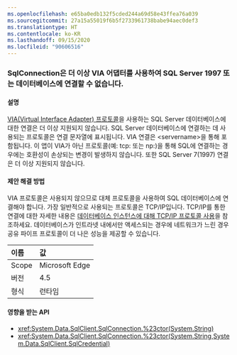 ```yaml
---
ms.openlocfilehash: e65ba0edb132f5cded244a69d58e43ffea76a039
ms.sourcegitcommit: 27a15a55019f6b5f2733961738babe94aec0def3
ms.translationtype: HT
ms.contentlocale: ko-KR
ms.lasthandoff: 09/15/2020
ms.locfileid: "90606516"
---
```

### <a name="sqlconnection-can-no-longer-connect-to-sql-server-1997-or-databases-using-the-via-adapter"></a>SqlConnection은 더 이상 VIA 어댑터를 사용하여 SQL Server 1997 또는 데이터베이스에 연결할 수 없습니다.

#### <a name="details"></a>설명

[VIA(Virtual Interface Adapter) 프로토콜](/previous-versions/sql/sql-server-2008-r2/ms191229(v=sql.105))을 사용하는 SQL Server 데이터베이스에 대한 연결은 더 이상 지원되지 않습니다. SQL Server 데이터베이스에 연결하는 데 사용되는 프로토콜은 연결 문자열에 표시됩니다. VIA 연결은 &lt;servername&gt;을 통해 포함됩니다. 이 앱이 VIA가 아닌 프로토콜(예: tcp: 또는 np:)을 통해 SQL에 연결하는 경우에는 호환성이 손상되는 변경이 발생하지 않습니다. 또한 SQL Server 7(1997) 연결은 더 이상 지원되지 않습니다.

#### <a name="suggestion"></a>제안 해결 방법

VIA 프로토콜은 사용되지 않으므로 대체 프로토콜을 사용하여 SQL 데이터베이스에 연결해야 합니다. 가장 일반적으로 사용되는 프로토콜은 TCP/IP입니다. TCP/IP를 통한 연결에 대한 자세한 내용은 [데이터베이스 인스턴스에 대해 TCP/IP 프로토콜 사용](/previous-versions/visualstudio/visual-studio-2008/bb909712(v=vs.90))을 참조하세요. 데이터베이스가 인트라넷 내에서만 액세스되는 경우에 네트워크가 느린 경우 공유 파이프 프로토콜이 더 나은 성능을 제공할 수 있습니다.

| 이름    | 값       |
|:--------|:------------|
| Scope   |Microsoft Edge|
|버전|4.5|
|형식|런타임|

#### <a name="affected-apis"></a>영향을 받는 API

- <xref:System.Data.SqlClient.SqlConnection.%23ctor(System.String)>
- <xref:System.Data.SqlClient.SqlConnection.%23ctor(System.String,System.Data.SqlClient.SqlCredential)>

<!--

#### Affected APIs

- `M:System.Data.SqlClient.SqlConnection.#ctor(System.String)`
- `M:System.Data.SqlClient.SqlConnection.#ctor(System.String,System.Data.SqlClient.SqlCredential)`

-->
